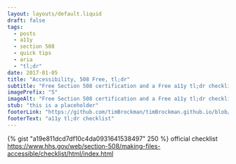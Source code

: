 ```yaml
---
layout: layouts/default.liquid
draft: false
tags:
  - posts
  - a11y
  - section 508
  - quick tips
  - aria
  - "tl;dr"
date: 2017-01-05
title: "Accessibility, 508 Free, tl;dr"
subtitle: "Free Section 508 certification and a Free a11y tl;dr checklist"
imagePrefix: "5"
imageAlt: "Free Section 508 certification and a Free a11y tl;dr checklist"
stub: "this is a placeholder"
footerLink: "https://github.com/timBrockman/timBrockman.github.io/blob/master/a11y_checklist.md"
footerText: "a11y tl;dr checklist"
---
```


{% gist "a19e811dcd7df10c4da0931641538497" 250 %}
official checklist
https://www.hhs.gov/web/section-508/making-files-accessible/checklist/html/index.html
